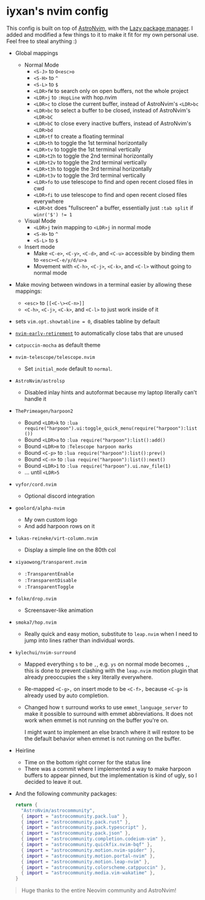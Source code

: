 # iyxan's nvim config

This config is built on top of [AstroNvim](https://github.com/AstroNvim/AstroNvim),
with the [Lazy package manager](https://github.com/folke/lazy.nvim). I added
and modified a few things to it to make it fit for my own personal use. Feel
free to steal anything :)

- Global mappings

  - Normal Mode
    - `<S-J>` to `O<esc>o`
    - `<S-H>` to `^`
    - `<S-L>` to `$`
    - `<LDR>fW` to search only on open buffers, not the whole project
    - `<LDR>j` to `:HopLine` with hop.nvim
    - `<LDR>c` to close the current buffer, instead of AstroNvim's `<LDR>bc`
    - `<LDR>bc` to select a buffer to be closed, instead of AstroNvim's `<LDR>bC`
    - `<LDR>bC` to close every inactive buffers, instead of AstroNvim's `<LDR>bd`
    - `<LDR>tf` to create a floating terminal
    - `<LDR>th` to toggle the 1st terminal horizontally
    - `<LDR>tv` to toggle the 1st terminal vertically
    - `<LDR>t2h` to toggle the 2nd terminal horizontally
    - `<LDR>t2v` to toggle the 2nd terminal vertically
    - `<LDR>t3h` to toggle the 3rd terminal horizontally
    - `<LDR>t3v` to toggle the 3rd terminal vertically
    - `<LDR>fo` to use telescope to find and open recent closed files in cwd
    - `<LDR>fi` to use telescope to find and open recent closed files everywhere
    - `<LDR>bt` does "fullscreen" a buffer, essentially just `:tab split` if `winr('$') != 1`
  - Visual Mode
    - `<LDR>j` twin mapping to `<LDR>j` in normal mode
    - `<S-H>` to `^`
    - `<S-L>` to `$`
  - Insert mode
    - Make `<C-e>`, `<C-y>`, `<C-d>`, and `<C-u>` accessible by binding them to `<esc><C-e/y/d/u>a`
    - Movement with `<C-h>`, `<C-j>`, `<C-k>`, and `<C-l>` without going to normal mode

- Make moving between windows in a terminal easier by allowing these mappings:

  - `<esc>` to `[[<C-\><C-n>]]`
  - `<C-h>`, `<C-j>`, `<C-k>`, and `<C-l>` to just work inside of it

- sets `vim.opt.showtabline = 0`, disables tabline by default

- [`nvim-early-retirement`](https://github.com/chrisgrieser/nvim-early-retirement) to automatically close tabs that are unused

- `catpuccin-mocha` as default theme

- `nvim-telescope/telescope.nvim`

  - Set `initial_mode` default to `normal`.

- `AstroNvim/astrolsp`

  - Disabled inlay hints and autoformat because my laptop literally can't
    handle it

- `ThePrimeagen/harpoon2`

  - Bound `<LDR>k` to `:lua require("harpoon").ui:toggle_quick_menu(require("harpoon"):list())`
  - Bound `<LDR>a` to `:lua require("harpoon"):list():add()`
  - Bound `<LDR>m` to `:Telescope harpoon marks`
  - Bound `<C-p>` to `:lua require("harpoon"):list():prev()`
  - Bound `<C-n>` to `:lua require("harpoon"):list():next()`
  - Bound `<LDR>1` to `:lua require("harpoon").ui.nav_file(1)`
  - ... until `<LDR>5`

- `vyfor/cord.nvim`

  - Optional discord integration

- `goolord/alpha-nvim`

  - My own custom logo
  - And add harpoon rows on it

- `lukas-reineke/virt-column.nvim`

  - Display a simple line on the 80th col

- `xiyaowong/transparent.nvim`

  - `:TransparentEnable`
  - `:TransparentDisable`
  - `:TransparentToggle`

- `folke/drop.nvim`

  - Screensaver-like animation

- `smoka7/hop.nvim`

  - Really quick and easy motion, substitute to `leap.nvim` when I need to
    jump into lines rather than individual words.

- `kylechui/nvim-surround`

  - Mapped everything `s` to be `,`, e.g. `ys` on normal mode becomes `,`,
    this is done to prevent clashing with the `leap.nvim` motion plugin that
    already preoccupies the `s` key literally everywhere.

  - Re-mapped `<C-g>,` on insert mode to be `<C-f>,` because `<C-g>` is already
    used by auto completion.

  - Changed how `t` surround works to use `emmet_language_server` to make it
    possible to surround with emmet abbreviations. It does not work when emmet
    is not running on the buffer you're on.

    I might want to implement an else branch where it will restore to be the
    default behavior when emmet is not running on the buffer.

- Heirline

  - Time on the bottom right corner for the status line
  - There was a commit where I implemented a way to make harpoon buffers to
    appear pinned, but the implementation is kind of ugly, so I decided to
    leave it out.

- And the following community packages:
  ```lua
  return {
    "AstroNvim/astrocommunity",
    { import = "astrocommunity.pack.lua" },
    { import = "astrocommunity.pack.rust" },
    { import = "astrocommunity.pack.typescript" },
    { import = "astrocommunity.pack.json" },
    { import = "astrocommunity.completion.codeium-vim" },
    { import = "astrocommunity.quickfix.nvim-bqf" },
    { import = "astrocommunity.motion.nvim-spider" },
    { import = "astrocommunity.motion.portal-nvim" },
    { import = "astrocommunity.motion.leap-nvim" },
    { import = "astrocommunity.colorscheme.catppuccin" },
    { import = "astrocommunity.media.vim-wakatime" },
  }
  ```

> Huge thanks to the entire Neovim community and AstroNvim!
